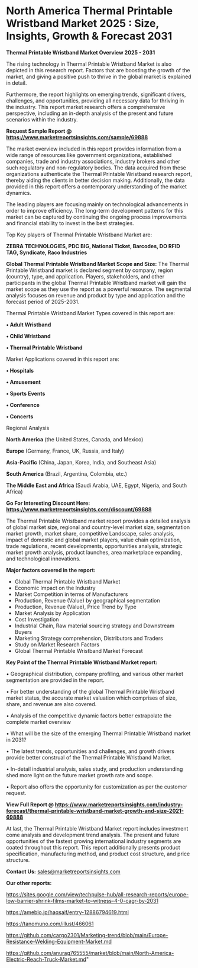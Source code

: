 # North America Thermal Printable Wristband Market 2025 : Size, Insights, Growth & Forecast 2031

<Strong> Thermal Printable Wristband Market Overview 2025 - 2031</strong>

The rising technology in Thermal Printable Wristband Market is also depicted in this research report. Factors that are boosting the growth of the market, and giving a positive push to thrive in the global market is explained in detail.

Furthermore, the report highlights on emerging trends, significant drivers, challenges, and opportunities, providing all necessary data for thriving in the industry. This report market research offers a comprehensive perspective, including an in-depth analysis of the present and future scenarios within the industry.

<strong>Request Sample Report @ <a href=https://www.marketreportsinsights.com/sample/69888>https://www.marketreportsinsights.com/sample/69888</a></strong>

The market overview included in this report provides information from a wide range of resources like government organizations, established companies, trade and industry associations, industry brokers and other such regulatory and non-regulatory bodies. The data acquired from these organizations authenticate the Thermal Printable Wristband research report, thereby aiding the clients in better decision making. Additionally, the data provided in this report offers a contemporary understanding of the market dynamics.

The leading players are focusing mainly on technological advancements in order to improve efficiency. The long-term development patterns for this market can be captured by continuing the ongoing process improvements and financial stability to invest in the best strategies.

Top Key players of Thermal Printable Wristband Market are:

<strong>ZEBRA TECHNOLOGIES, PDC BIG, National Ticket, Barcodes, DO RFID TAG, Syndicate, Raco Industries</strong>

<strong><b>Global Thermal Printable Wristband Market Scope and Size:</b></strong>
The Thermal Printable Wristband market is declared segment by company, region (country), type, and application. Players, stakeholders, and other participants in the global Thermal Printable Wristband market will gain the market scope as they use the report as a powerful resource. The segmental analysis focuses on revenue and product by type and application and the forecast period of 2025-2031.

Thermal Printable Wristband Market Types covered in this report are:

<strong>• Adult Wristband

• Child Wristband

• Thermal Printable Wristband</strong>

Market Applications covered in this report are:

<strong>• Hospitals

• Amusement

• Sports Events

• Conference

• Concerts</strong> 

Regional Analysis

<strong>North America</strong> (the United States, Canada, and Mexico)

<strong>Europe</strong> (Germany, France, UK, Russia, and Italy)

<strong>Asia-Pacific</strong> (China, Japan, Korea, India, and Southeast Asia)

<strong>South America</strong> (Brazil, Argentina, Colombia, etc.)

<strong>The Middle East and Africa</strong> (Saudi Arabia, UAE, Egypt, Nigeria, and South Africa)

<strong>Go For Interesting Discount Here: <a href=https://www.marketreportsinsights.com/discount/69888>https://www.marketreportsinsights.com/discount/69888</a></strong>

The Thermal Printable Wristband market report provides a detailed analysis of global market size, regional and country-level market size, segmentation market growth, market share, competitive Landscape, sales analysis, impact of domestic and global market players, value chain optimization, trade regulations, recent developments, opportunities analysis, strategic market growth analysis, product launches, area marketplace expanding, and technological innovations.

<strong><b>Major factors covered in the report:</b></strong>
<ul>
  <li>Global Thermal Printable Wristband Market </li>
  <li>Economic Impact on the Industry</li>
  <li>Market Competition in terms of Manufacturers</li>
  <li>Production, Revenue (Value) by geographical segmentation</li>
  <li>Production, Revenue (Value), Price Trend by Type</li>
  <li>Market Analysis by Application</li>
  <li>Cost Investigation</li>
  <li>Industrial Chain, Raw material sourcing strategy and Downstream Buyers</li>
  <li>Marketing Strategy comprehension, Distributors and Traders</li>
  <li>Study on Market Research Factors</li>
  <li>Global Thermal Printable Wristband Market Forecast</li>
</ul>

<strong><b>Key Point of the Thermal Printable Wristband Market report:</b></strong>

• Geographical distribution, company profiling, and various other market segmentation are provided in the report.

• For better understanding of the global Thermal Printable Wristband market status, the accurate market valuation which comprises of size, share, and revenue are also covered.

• Analysis of the competitive dynamic factors better extrapolate the complete market overview

• What will be the size of the emerging Thermal Printable Wristband market in 2031?

• The latest trends, opportunities and challenges, and growth drivers provide better construal of the Thermal Printable Wristband Market.

• In-detail industrial analysis, sales study, and production understanding shed more light on the future market growth rate and scope.

• Report also offers the opportunity for customization as per the customer request.

<strong><b>View Full Report @ <a href=https://www.marketreportsinsights.com/industry-forecast/thermal-printable-wristband-market-growth-and-size-2021-69888>https://www.marketreportsinsights.com/industry-forecast/thermal-printable-wristband-market-growth-and-size-2021-69888</a></b></strong>


At last, the Thermal Printable Wristband Market report includes investment come analysis and development trend analysis. The present and future opportunities of the fastest growing international industry segments are coated throughout this report. This report additionally presents product specification, manufacturing method, and product cost structure, and price structure.

<strong>Contact Us:</strong>
sales@marketreportsinsights.com

<strong>Our other reports:</strong>

<a href=https://sites.google.com/view/techpulse-hub/all-research-reports/europe-low-barrier-shrink-films-market-to-witness-4-0-cagr-by-2031>https://sites.google.com/view/techpulse-hub/all-research-reports/europe-low-barrier-shrink-films-market-to-witness-4-0-cagr-by-2031</a>

<a href=https://ameblo.jp/haqsaif/entry-12886794619.html>https://ameblo.jp/haqsaif/entry-12886794619.html</a>

<a href=https://tanomuno.com/illust/466061>https://tanomuno.com/illust/466061</a>

<a href=https://github.com/cargo2301/Marketing-trend/blob/main/Europe-Resistance-Welding-Equipment-Market.md>https://github.com/cargo2301/Marketing-trend/blob/main/Europe-Resistance-Welding-Equipment-Market.md</a>

<a href=https://github.com/anurag765555/market/blob/main/North-America-Electric-Reach-Truck-Market.md>https://github.com/anurag765555/market/blob/main/North-America-Electric-Reach-Truck-Market.md</a>"
